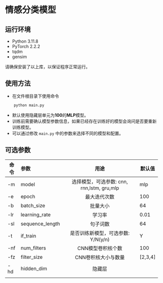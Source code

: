# 情感分类模型

## 运行环境

- Python 3.11.8
- PyTorch 2.2.2
- tqdm
- gensim

请确保安装了以上库，以保证程序正常运行。

## 使用方法

- 在文件根目录下使用命令

```bash
	python main.py
```

- 默认使用隐藏层单元为**100**的**MLP**模型。
- 训练前需要确认模型参数信息，如果已经存在训练好的模型会询问是否要重新训练模型。
- 可以通过修改 `main.py` 中的参数来选择不同的模型和配置。

## 可选参数

| 命令        | 参数            |                    用途                    | 默认值  |
| ----------- | :-------------- | :----------------------------------------: | ------- |
| -m <str>    | model           | 选择模型，可选参数: cnn, rnn,lstm, gru,mlp | mlp     |
| -e <int>    | epoch           |                最大迭代次数                | 100     |
| -b <int>    | batch_size      |                  批量大小                  | 64      |
| -lr <float> | learning_rate   |                   学习率                   | 0.01    |
| -sl <int>   | sequence_length |                  句子词数                  | 64      |
| -t <str>    | if_train        |     是否训练新模型，可选参数: Y/N(y/n)     | Y       |
| -nf <int>   | num_filters     |             CNN模型卷积核个数              | 100     |
| -fz <int>   | filter_size     |            CNN卷积核大小与数量             | [2,3,4] |
| -hd <int>   | hidden_dim      |                   隐藏层                   |         |
|             |                 |                                            |         |